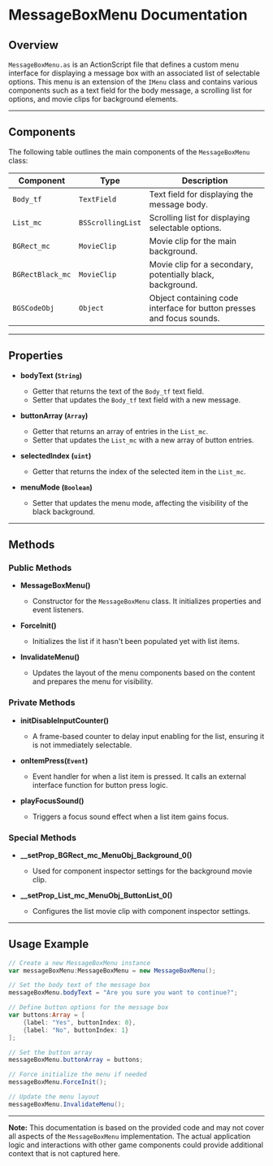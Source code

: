 # MessageBoxMenu Documentation

## Overview

`MessageBoxMenu.as` is an ActionScript file that defines a custom menu interface for displaying a message box with an associated list of selectable options.
This menu is an extension of the `IMenu` class and contains various components such as a text field for the body message, a scrolling list for options, and movie clips for background elements.

---

## Components

The following table outlines the main components of the `MessageBoxMenu` class:

| Component          | Type                 | Description                                           |
|--------------------|----------------------|-------------------------------------------------------|
| `Body_tf`          | `TextField`          | Text field for displaying the message body.           |
| `List_mc`          | `BSScrollingList`    | Scrolling list for displaying selectable options.     |
| `BGRect_mc`        | `MovieClip`          | Movie clip for the main background.                   |
| `BGRectBlack_mc`   | `MovieClip`          | Movie clip for a secondary, potentially black, background. |
| `BGSCodeObj`       | `Object`             | Object containing code interface for button presses and focus sounds. |

---

## Properties

- **bodyText (`String`)**
  - Getter that returns the text of the `Body_tf` text field.
  - Setter that updates the `Body_tf` text field with a new message.

- **buttonArray (`Array`)**
  - Getter that returns an array of entries in the `List_mc`.
  - Setter that updates the `List_mc` with a new array of button entries.

- **selectedIndex (`uint`)**
  - Getter that returns the index of the selected item in the `List_mc`.

- **menuMode (`Boolean`)**
  - Setter that updates the menu mode, affecting the visibility of the black background.

---

## Methods

### Public Methods

- **MessageBoxMenu()**
  - Constructor for the `MessageBoxMenu` class. It initializes properties and event listeners.

- **ForceInit()**
  - Initializes the list if it hasn't been populated yet with list items.

- **InvalidateMenu()**
  - Updates the layout of the menu components based on the content and prepares the menu for visibility.

### Private Methods

- **initDisableInputCounter()**
  - A frame-based counter to delay input enabling for the list, ensuring it is not immediately selectable.

- **onItemPress(`Event`)**
  - Event handler for when a list item is pressed. It calls an external interface function for button press logic.

- **playFocusSound()**
  - Triggers a focus sound effect when a list item gains focus.

### Special Methods

- **__setProp_BGRect_mc_MenuObj_Background_0()**
  - Used for component inspector settings for the background movie clip.

- **__setProp_List_mc_MenuObj_ButtonList_0()**
  - Configures the list movie clip with component inspector settings.

---

## Usage Example

```actionscript
// Create a new MessageBoxMenu instance
var messageBoxMenu:MessageBoxMenu = new MessageBoxMenu();

// Set the body text of the message box
messageBoxMenu.bodyText = "Are you sure you want to continue?";

// Define button options for the message box
var buttons:Array = [
    {label: "Yes", buttonIndex: 0},
    {label: "No", buttonIndex: 1}
];

// Set the button array
messageBoxMenu.buttonArray = buttons;

// Force initialize the menu if needed
messageBoxMenu.ForceInit();

// Update the menu layout
messageBoxMenu.InvalidateMenu();
```

---

**Note:**
This documentation is based on the provided code and may not cover all aspects of the `MessageBoxMenu` implementation.
The actual application logic and interactions with other game components could provide additional context that is not captured here.
